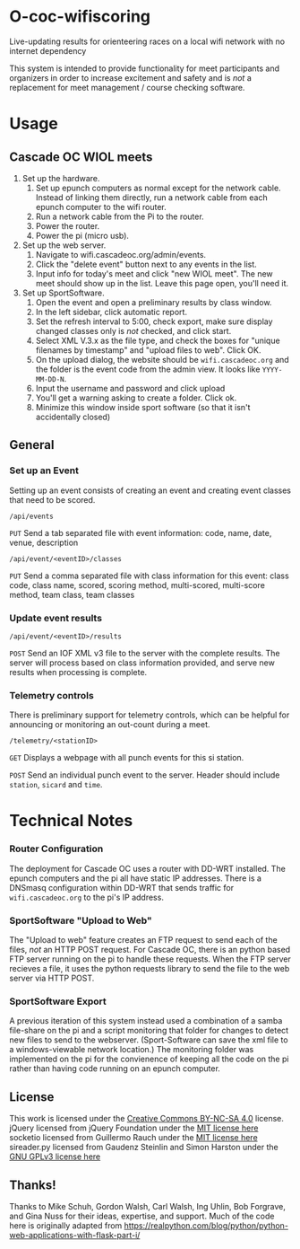 # O-coc-wifiscoring
Live-updating results for orienteering races on a local wifi network with no internet dependency

This system is intended to provide functionality for meet participants and organizers in order to increase excitement and safety and is *not* a replacement for meet management / course checking software.

# Usage
## Cascade OC WIOL meets
1. Set up the hardware. 
    1. Set up epunch computers as normal except for the network cable. Instead of linking them directly, run a network cable from each epunch computer to the wifi router. 
    2. Run a network cable from the Pi to the router. 
    3. Power the router. 
    4. Power the pi (micro usb).
2. Set up the web server. 
    1. Navigate to wifi.cascadeoc.org/admin/events. 
    2. Click the "delete event" button next to any events in the list. 
    3. Input info for today's meet and click "new WIOL meet". The new meet should show up in the list. Leave this page open, you'll need it.
3. Set up SportSoftware. 
    1. Open the event and open a preliminary results by class window. 
    2. In the left sidebar, click automatic report. 
    3. Set the refresh interval to 5:00, check export, make sure display changed classes only is *not* checked, and click start. 
    4. Select XML V.3.x as the file type, and check the boxes for "unique filenames by timestamp" and "upload files to web". Click OK.
    5. On the upload dialog, the website should be `wifi.cascadeoc.org` and the folder is the event code from the admin view. It looks like `YYYY-MM-DD-N`.
    6. Input the username and password and click upload
    7. You'll get a warning asking to create a folder. Click ok.
    8. Minimize this window inside sport software (so that it isn't accidentally closed)

## General

### Set up an Event
Setting up an event consists of creating an event and creating event classes that need to be scored.

```/api/events```

```PUT``` Send a tab separated file with event information: code, name, date, venue, description

```/api/event/<eventID>/classes```

```PUT``` Send a comma separated file with class information for this event: class code, class name, scored, scoring method, multi-scored, multi-score method, team class, team classes

### Update event results

```/api/event/<eventID>/results```

```POST``` Send an IOF XML v3 file to the server with the complete results. The server will process based on class information provided, and serve new results when processing is complete.

### Telemetry controls
There is preliminary support for telemetry controls, which can be helpful for announcing or monitoring an out-count during a meet.

```/telemetry/<stationID>```

```GET``` Displays a webpage with all punch events for this si station.

```POST``` Send an individual punch event to the server. Header should include ```station```, ```sicard``` and ```time```.


# Technical Notes
### Router Configuration
The deployment for Cascade OC uses a router with DD-WRT installed. The epunch computers and the pi all have static IP addresses. There is a DNSmasq configuration within DD-WRT that sends traffic for `wifi.cascadeoc.org` to the pi's IP address.

### SportSoftware "Upload to Web"
The "Upload to web" feature creates an FTP request to send each of the files, *not* an HTTP POST request. For Cascade OC, there is an python based FTP server running on the pi to handle these requests. When the FTP server recieves a file, it uses the python requests library to send the file to the web server via HTTP POST.

### SportSoftware Export
A previous iteration of this system instead used a combination of a samba file-share on the pi and a script monitoring that folder for changes to detect new files to send to the webserver. (Sport-Software can save the xml file to a windows-viewable network location.) The monitoring folder was implemented on the pi for the convienence of keeping all the code on the pi rather than having code running on an epunch computer.


## License
This work is licensed under the [Creative Commons BY-NC-SA 4.0](http://creativecommons.org/licenses/by-nc-sa/4.0/) license. 
jQuery licensed from jQuery Foundation under the [MIT license here](https://jquery.org/license/)
socketio licensed from Guillermo Rauch under the [MIT license here](https://github.com/socketio/socket.io-client/blob/master/LICENSE)
sireader.py licensed from Gaudenz Steinlin and Simon Harston under the [GNU GPLv3 license here](http://www.gnu.org/licenses/gpl.html)

## Thanks!
Thanks to Mike Schuh, Gordon Walsh, Carl Walsh, Ing Uhlin, Bob Forgrave, and Gina Nuss for their ideas, expertise, and support.
Much of the code here is originally adapted from https://realpython.com/blog/python/python-web-applications-with-flask-part-i/

